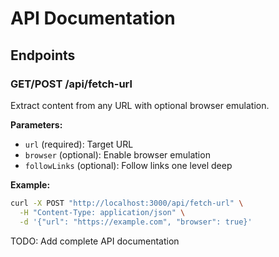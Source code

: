 # API Documentation

## Endpoints

### GET/POST /api/fetch-url
Extract content from any URL with optional browser emulation.

**Parameters:**
- `url` (required): Target URL
- `browser` (optional): Enable browser emulation
- `followLinks` (optional): Follow links one level deep

**Example:**
```bash
curl -X POST "http://localhost:3000/api/fetch-url" \
  -H "Content-Type: application/json" \
  -d '{"url": "https://example.com", "browser": true}'
```

TODO: Add complete API documentation
